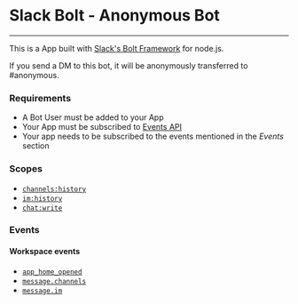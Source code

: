 # Slack Bolt - Anonymous Bot

---

This is a App built with [Slack's Bolt Framework](https://slack.dev/bolt/tutorial/getting-started) for node.js.

If you send a DM to this bot, it will be anonymously transferred to #anonymous.

### Requirements

- A Bot User must be added to your App
- Your App must be subscribed to [Events API](https://api.slack.com/events-api)
- Your app needs to be subscribed to the events mentioned in the _Events_ section

### Scopes

- [`channels:history`](https://api.slack.com/scopes/channels:history)
- [`im:history`](https://api.slack.com/scopes/im:history)
- [`chat:write`](https://api.slack.com/scopes/chat:write)

### Events

#### Workspace events

- [`app_home_opened`](https://api.slack.com/events/app_home_opened)
- [`message.channels`](https://api.slack.com/events/message.channels)
- [`message.im`](https://api.slack.com/events/message.im)
